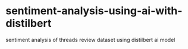 # sentiment-analysis-using-ai-with-distilbert
sentiment analysis of threads review dataset using distilbert ai model 
